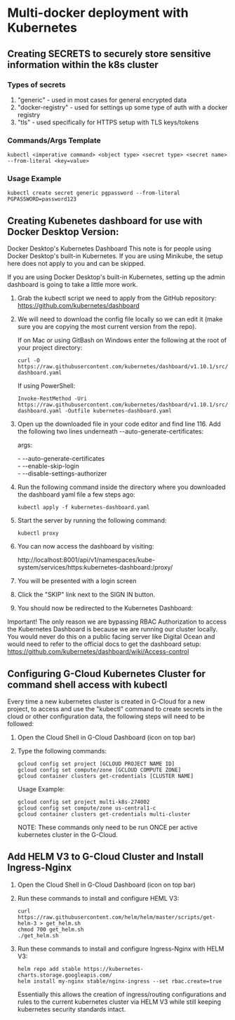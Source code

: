 # Multi-docker deployment with Kubernetes

## Creating SECRETS to securely store sensitive information within the k8s cluster

### Types of secrets

1. "generic" - used in most cases for general encrypted data
2. "docker-registry" - used for settings up some type of auth with a docker registry
3. "tls" - used specifically for HTTPS setup with TLS keys/tokens

### Commands/Args Template

```k8s
kubectl <imperative command> <object type> <secret type> <secret name> --from-literal <key=value>
```

### Usage Example

```k8s
kubectl create secret generic pgpassword --from-literal PGPASSWORD=password123
```

## Creating Kubenetes dashboard for use with Docker Desktop Version:

Docker Desktop's Kubernetes Dashboard
This note is for people using Docker Desktop's built-in Kubernetes. If you are using Minikube, the setup here does not apply to you and can be skipped.

If you are using Docker Desktop's built-in Kubernetes, setting up the admin dashboard is going to take a little more work.

1. Grab the kubectl script we need to apply from the GitHub repository: https://github.com/kubernetes/dashboard

2. We will need to download the config file locally so we can edit it (make sure you are copying the most current version from the repo).

   If on Mac or using GitBash on Windows enter the following at the root of your project directory:

   ```
   curl -O https://raw.githubusercontent.com/kubernetes/dashboard/v1.10.1/src/deploy/recommended/kubernetes-dashboard.yaml
   ```

   If using PowerShell:

   ```
   Invoke-RestMethod -Uri https://raw.githubusercontent.com/kubernetes/dashboard/v1.10.1/src/deploy/recommended/kubernetes-dashboard.yaml -Outfile kubernetes-dashboard.yaml
   ```

3. Open up the downloaded file in your code editor and find line 116. Add the following two lines underneath --auto-generate-certificates:

   args:

   \- --auto-generate-certificates<br>
   \- --enable-skip-login<br>
   \- --disable-settings-authorizer

4. Run the following command inside the directory where you downloaded the dashboard yaml file a few steps ago:

   ```k8s
   kubectl apply -f kubernetes-dashboard.yaml
   ```

5. Start the server by running the following command:

   ```
   kubectl proxy
   ```

6. You can now access the dashboard by visiting:

   http://localhost:8001/api/v1/namespaces/kube-system/services/https:kubernetes-dashboard:/proxy/

7. You will be presented with a login screen

8. Click the "SKIP" link next to the SIGN IN button.

9. You should now be redirected to the Kubernetes Dashboard:

Important! The only reason we are bypassing RBAC Authorization to access the Kubernetes Dashboard is because we are running our cluster locally. You would never do this on a public facing server like Digital Ocean and would need to refer to the official docs to get the dashboard setup:
https://github.com/kubernetes/dashboard/wiki/Access-control

## Configuring G-Cloud Kubernetes Cluster for command shell access with kubectl

Every time a new kubernetes cluster is created in G-Cloud for a new project, to access and use the "kubectl" command to create secrets in the cloud or other configuration data, the following steps will need to be followed:

1.  Open the Cloud Shell in G-Cloud Dashboard (icon on top bar)

2.  Type the following commands:

    ```
    gcloud config set project [GCLOUD PROJECT NAME ID]
    gcloud config set compute/zone [GCLOUD COMPUTE ZONE]
    gcloud container clusters get-credentials [CLUSTER NAME]
    ```

    Usage Example:

    ```
    gcloud config set project multi-k8s-274002
    gcloud config set compute/zone us-central1-c
    gcloud container clusters get-credentials multi-cluster
    ```

    NOTE: These commands only need to be run ONCE per active kubernetes cluster in the G-Cloud.

## Add HELM V3 to G-Cloud Cluster and Install Ingress-Nginx

1.  Open the Cloud Shell in G-Cloud Dashboard (icon on top bar)

2.  Run these commands to install and configure HEML V3:

    ```
    curl https://raw.githubusercontent.com/helm/helm/master/scripts/get-helm-3 > get_helm.sh
    chmod 700 get_helm.sh
    ./get_helm.sh
    ```

3.  Run these commands to install and configure Ingress-Nginx with HELM V3:

    ```
    helm repo add stable https://kubernetes-charts.storage.googleapis.com/
    helm install my-nginx stable/nginx-ingress --set rbac.create=true
    ```

    Essentially this allows the creation of ingress/routing configurations and rules to the current kubernetes cluster via HELM V3 while still keeping kubernetes security standards intact.
